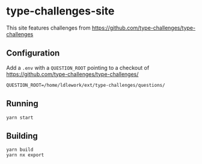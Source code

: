 # type-challenges-site

This site features challenges from https://github.com/type-challenges/type-challenges

## Configuration

Add a `.env` with a `QUESTION_ROOT` pointing to a checkout of https://github.com/type-challenges/type-challenges/

    QUESTION_ROOT=/home/ldlework/ext/type-challenges/questions/

## Running

    yarn start

## Building

    yarn build
    yarn nx export
